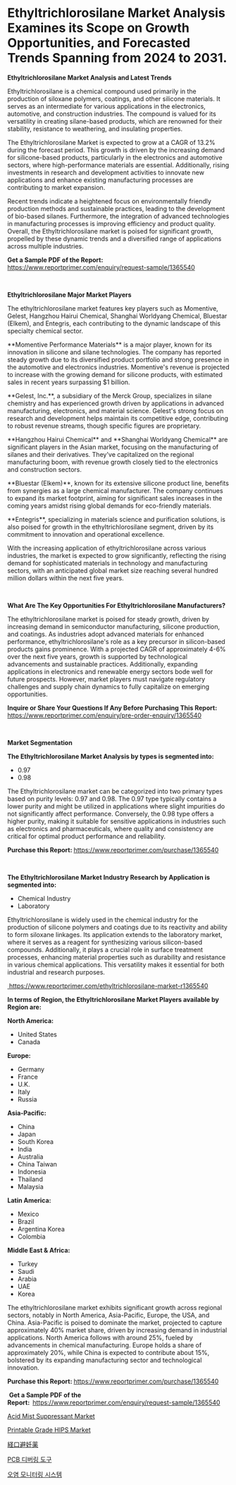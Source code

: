 <p><h1>Ethyltrichlorosilane Market Analysis Examines its Scope on Growth Opportunities, and Forecasted Trends Spanning from 2024 to 2031.</h1></p><p><strong>Ethyltrichlorosilane Market Analysis and Latest Trends</strong></p>
<p><p>Ethyltrichlorosilane is a chemical compound used primarily in the production of siloxane polymers, coatings, and other silicone materials. It serves as an intermediate for various applications in the electronics, automotive, and construction industries. The compound is valued for its versatility in creating silane-based products, which are renowned for their stability, resistance to weathering, and insulating properties.</p><p>The Ethyltrichlorosilane Market is expected to grow at a CAGR of 13.2% during the forecast period. This growth is driven by the increasing demand for silicone-based products, particularly in the electronics and automotive sectors, where high-performance materials are essential. Additionally, rising investments in research and development activities to innovate new applications and enhance existing manufacturing processes are contributing to market expansion.</p><p>Recent trends indicate a heightened focus on environmentally friendly production methods and sustainable practices, leading to the development of bio-based silanes. Furthermore, the integration of advanced technologies in manufacturing processes is improving efficiency and product quality. Overall, the Ethyltrichlorosilane market is poised for significant growth, propelled by these dynamic trends and a diversified range of applications across multiple industries.</p></p>
<p><strong>Get a Sample PDF of the Report:&nbsp;</strong> <a href="https://www.reportprimer.com/enquiry/request-sample/1365540">https://www.reportprimer.com/enquiry/request-sample/1365540</a></p>
<p>&nbsp;</p>
<p><strong>Ethyltrichlorosilane Major Market Players</strong></p>
<p><p>The ethyltrichlorosilane market features key players such as Momentive, Gelest, Hangzhou Hairui Chemical, Shanghai Worldyang Chemical, Bluestar (Elkem), and Entegris, each contributing to the dynamic landscape of this specialty chemical sector.</p><p>**Momentive Performance Materials** is a major player, known for its innovation in silicone and silane technologies. The company has reported steady growth due to its diversified product portfolio and strong presence in the automotive and electronics industries. Momentive's revenue is projected to increase with the growing demand for silicone products, with estimated sales in recent years surpassing $1 billion.</p><p>**Gelest, Inc.**, a subsidiary of the Merck Group, specializes in silane chemistry and has experienced growth driven by applications in advanced manufacturing, electronics, and material science. Gelest's strong focus on research and development helps maintain its competitive edge, contributing to robust revenue streams, though specific figures are proprietary.</p><p>**Hangzhou Hairui Chemical** and **Shanghai Worldyang Chemical** are significant players in the Asian market, focusing on the manufacturing of silanes and their derivatives. They've capitalized on the regional manufacturing boom, with revenue growth closely tied to the electronics and construction sectors.</p><p>**Bluestar (Elkem)**, known for its extensive silicone product line, benefits from synergies as a large chemical manufacturer. The company continues to expand its market footprint, aiming for significant sales increases in the coming years amidst rising global demands for eco-friendly materials.</p><p>**Entegris**, specializing in materials science and purification solutions, is also poised for growth in the ethyltrichlorosilane segment, driven by its commitment to innovation and operational excellence.</p><p>With the increasing application of ethyltrichlorosilane across various industries, the market is expected to grow significantly, reflecting the rising demand for sophisticated materials in technology and manufacturing sectors, with an anticipated global market size reaching several hundred million dollars within the next five years.</p></p>
<p>&nbsp;</p>
<p><strong>What Are The Key Opportunities For Ethyltrichlorosilane Manufacturers?</strong></p>
<p><p>The ethyltrichlorosilane market is poised for steady growth, driven by increasing demand in semiconductor manufacturing, silicone production, and coatings. As industries adopt advanced materials for enhanced performance, ethyltrichlorosilane's role as a key precursor in silicon-based products gains prominence. With a projected CAGR of approximately 4-6% over the next five years, growth is supported by technological advancements and sustainable practices. Additionally, expanding applications in electronics and renewable energy sectors bode well for future prospects. However, market players must navigate regulatory challenges and supply chain dynamics to fully capitalize on emerging opportunities.</p></p>
<p><strong>Inquire or Share Your Questions If Any Before Purchasing This Report:</strong> <a href="https://www.reportprimer.com/enquiry/pre-order-enquiry/1365540">https://www.reportprimer.com/enquiry/pre-order-enquiry/1365540</a></p>
<p>&nbsp;</p>
<p><strong>Market Segmentation</strong></p>
<p><strong>The Ethyltrichlorosilane Market Analysis by types is segmented into:</strong></p>
<p><ul><li>0.97</li><li>0.98</li></ul></p>
<p><p>The Ethyltrichlorosilane market can be categorized into two primary types based on purity levels: 0.97 and 0.98. The 0.97 type typically contains a lower purity and might be utilized in applications where slight impurities do not significantly affect performance. Conversely, the 0.98 type offers a higher purity, making it suitable for sensitive applications in industries such as electronics and pharmaceuticals, where quality and consistency are critical for optimal product performance and reliability.</p></p>
<p><strong>Purchase this Report:&nbsp;</strong><a href="https://www.reportprimer.com/purchase/1365540">https://www.reportprimer.com/purchase/1365540</a></p>
<p>&nbsp;</p>
<p><strong>The Ethyltrichlorosilane Market Industry Research by Application is segmented into:</strong></p>
<p><ul><li>Chemical Industry</li><li>Laboratory</li></ul></p>
<p><p>Ethyltrichlorosilane is widely used in the chemical industry for the production of silicone polymers and coatings due to its reactivity and ability to form siloxane linkages. Its application extends to the laboratory market, where it serves as a reagent for synthesizing various silicon-based compounds. Additionally, it plays a crucial role in surface treatment processes, enhancing material properties such as durability and resistance in various chemical applications. This versatility makes it essential for both industrial and research purposes.</p></p>
<p><a href="https://www.reportprimer.com/ethyltrichlorosilane-market-r1365540">&nbsp;https://www.reportprimer.com/ethyltrichlorosilane-market-r1365540</a></p>
<p><strong>In terms of Region, the Ethyltrichlorosilane Market Players available by Region are:</strong></p>
<p>
    <p> <strong> North America: </strong>
        <ul>
            <li>United States</li>
            <li>Canada</li>
        </ul>
        </p> 
    <p> <strong> Europe: </strong>
        <ul>
            <li>Germany</li>
            <li>France</li>
            <li>U.K.</li>
            <li>Italy</li>
            <li>Russia</li>
        </ul>
        </p> 
    <p> <strong> Asia-Pacific: </strong>
        <ul>
            <li>China</li>
            <li>Japan</li>
            <li>South Korea</li>
            <li>India</li>
            <li>Australia</li>
            <li>China Taiwan</li>
            <li>Indonesia</li>
            <li>Thailand</li>
            <li>Malaysia</li>
        </ul>
        </p> 
    <p> <strong> Latin America: </strong>
        <ul>
            <li>Mexico</li>
            <li>Brazil</li>
            <li>Argentina Korea</li>
            <li>Colombia</li>
        </ul>
        </p> 
    <p> <strong> Middle East & Africa: </strong>
        <ul>
            <li>Turkey</li>
            <li>Saudi</li>
            <li>Arabia</li>
            <li>UAE</li>
            <li>Korea</li>
        </ul>
    </p>
    </p>
<p><p>The ethyltrichlorosilane market exhibits significant growth across regional sectors, notably in North America, Asia-Pacific, Europe, the USA, and China. Asia-Pacific is poised to dominate the market, projected to capture approximately 40% market share, driven by increasing demand in industrial applications. North America follows with around 25%, fueled by advancements in chemical manufacturing. Europe holds a share of approximately 20%, while China is expected to contribute about 15%, bolstered by its expanding manufacturing sector and technological innovation.</p></p>
<p><strong>Purchase this Report: </strong><a href="https://www.reportprimer.com/purchase/1365540">https://www.reportprimer.com/purchase/1365540</a></p>
<p>&nbsp;<strong>Get a Sample PDF of the Report:&nbsp;&nbsp;</strong><a href="https://www.reportprimer.com/enquiry/request-sample/1365540">https://www.reportprimer.com/enquiry/request-sample/1365540</a></p>
<p><strong></strong></p>
<p><p><a href="https://www.linkedin.com/pulse/acid-mist-suppressant-market-global-insights-sales-trends-jcncc?trackingId=FC4A7fg3SOia4Kswc%2BAa5Q%3D%3D">Acid Mist Suppressant Market</a></p><p><a href="https://issuu.com/reportprime-2/docs/printable-grade-hips-market-size-20_c4f093a00ef216">Printable Grade HIPS Market</a></p><p><a href="https://medium.com/@reyeshowell655/2024%E5%B9%B4%E3%81%8B%E3%82%892031%E5%B9%B4%E3%81%AB%E3%81%8B%E3%81%91%E3%81%A6%E3%81%AE%E7%B5%8C%E5%8F%A3%E9%81%BF%E5%A6%8A%E8%96%AC%E5%B8%82%E5%A0%B4%E3%81%AE%E5%B1%95%E6%9C%9B%E3%81%A8%E4%BA%88%E6%B8%AC-82510fbd7b85?postPublishedType=repub">経口避妊薬</a></p><p><a href="https://medium.com/@mikki1wtym/%EC%84%B1%EC%9E%A5-%EC%9E%A0%EC%9E%AC%EB%A0%A5-%EA%B0%9C%EB%B0%A9-2024%EB%85%84%EB%B6%80%ED%84%B0-2031%EB%85%84%EA%B9%8C%EC%A7%80-%EC%98%88%EC%B8%A1%EB%90%9C-pcb-%EB%B2%84%EB%A7%81-%EB%8F%84%EA%B5%AC-%EC%8B%9C%EC%9E%A5%EC%9D%98-%EC%A0%84%EB%9E%B5%EC%A0%81-%EB%B6%84%EC%84%9D-e61e27867b82?postPublishedType=repub">PCB 디버링 도구</a></p><p><a href="https://medium.com/@mikki1wtym/%EA%B8%80%EB%A1%9C%EB%B2%8C-%EC%98%A4%EC%97%BC-%EB%AA%A8%EB%8B%88%ED%84%B0%EB%A7%81-%EC%8B%9C%EC%8A%A4%ED%85%9C-%EC%8B%9C%EC%9E%A5%EC%9D%98-%EC%8B%9C%EC%9E%A5-%EB%8F%99%ED%96%A5-%EC%98%88%EC%B8%A1-%EB%B0%8F-%EB%B6%84%EC%84%9D-2024-2031-d7f4f4ab5052">오염 모니터링 시스템</a></p></p>